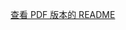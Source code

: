 [查看 PDF 版本的 README](https://github.com/kjmse716/NCU-ANN-2024-LAB1-Perceptrons/blob/main/ANN_HW1_Report.pdf)